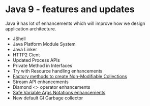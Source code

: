 # Java 9 - features and updates

Java 9 has lot of enhancements which will improve how we design application architecture. 

- JShell 
- Java Platform Module System
- Java Linker 
- HTTP2 Cient 
- Updated Process APIs
- Private Method in Interfaces 
- Try with Resource handling enhancements 
- [Factory methods to create Non-Modifiable Collections](docs/UnmodifiableCollection.md)
- Stream API enhancements 
- Diamond <> operator enhancements 
- [Safe Variable Args Notations enhancements](docs/SafeVariableArgs.md)
- New default GI Garbage collector 
